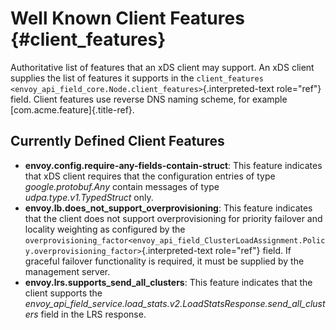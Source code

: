 Well Known Client Features {#client_features}
==========================

Authoritative list of features that an xDS client may support. An xDS
client supplies the list of features it supports in the
`client_features <envoy_api_field_core.Node.client_features>`{.interpreted-text
role="ref"} field. Client features use reverse DNS naming scheme, for
example [com.acme.feature]{.title-ref}.

Currently Defined Client Features
---------------------------------

-   **envoy.config.require-any-fields-contain-struct**: This feature
    indicates that xDS client requires that the configuration entries of
    type *google.protobuf.Any* contain messages of type
    *udpa.type.v1.TypedStruct* only.
-   **envoy.lb.does\_not\_support\_overprovisioning**: This feature
    indicates that the client does not support overprovisioning for
    priority failover and locality weighting as configured by the
    `overprovisioning_factor<envoy_api_field_ClusterLoadAssignment.Policy.overprovisioning_factor>`{.interpreted-text
    role="ref"} field. If graceful failover functionality is required,
    it must be supplied by the management server.
-   **envoy.lrs.supports\_send\_all\_clusters**: This feature indicates
    that the client supports the
    *envoy\_api\_field\_service.load\_stats.v2.LoadStatsResponse.send\_all\_clusters*
    field in the LRS response.
